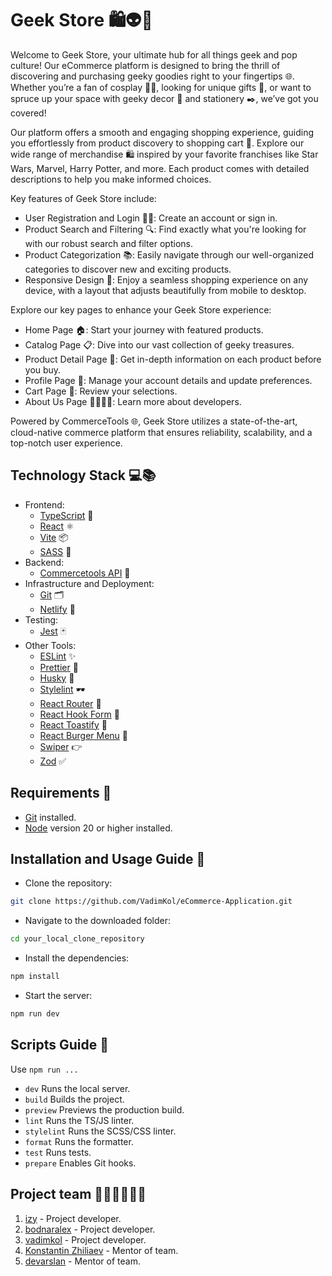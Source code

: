 # Geek Store 🛍️👽🎃

Welcome to Geek Store, your ultimate hub for all things geek and pop culture! Our eCommerce platform is designed to bring the thrill of discovering and purchasing geeky goodies right to your fingertips 🌐. Whether you’re a fan of cosplay 🦸‍♂️, looking for unique gifts 🎁, or want to spruce up your space with geeky decor 🌟 and stationery ✒️, we’ve got you covered!

Our platform offers a smooth and engaging shopping experience, guiding you effortlessly from product discovery to shopping cart 🛒. Explore our wide range of merchandise 🛍️ inspired by your favorite franchises like Star Wars, Marvel, Harry Potter, and more. Each product comes with detailed descriptions to help you make informed choices.

Key features of Geek Store include:

- User Registration and Login 📝🔐: Create an account or sign in.
- Product Search and Filtering 🔍: Find exactly what you're looking for with our robust search and filter options.
- Product Categorization 📚: Easily navigate through our well-organized categories to discover new and exciting products.
- Responsive Design 📲: Enjoy a seamless shopping experience on any device, with a layout that adjusts beautifully from mobile to desktop.

Explore our key pages to enhance your Geek Store experience:

- Home Page 🏠: Start your journey with featured products.
- Catalog Page 📋: Dive into our vast collection of geeky treasures.
- Product Detail Page 🔎: Get in-depth information on each product before you buy.
- Profile Page 👤: Manage your account details and update preferences.
- Cart Page 🛒: Review your selections.
- About Us Page 🙋‍♂️🙋‍♀️: Learn more about developers.

Powered by CommerceTools 🌐, Geek Store utilizes a state-of-the-art, cloud-native commerce platform that ensures reliability, scalability, and a top-notch user experience.

## Technology Stack 💻📚

- Frontend:
  - [TypeScript](https://www.typescriptlang.org/) 🚀
  - [React](https://react.dev/) ⚛️
  - [Vite](https://vitejs.dev/) 📦
  - [SASS](https://sass-lang.com/) 🎨
- Backend:
  - [Commercetools API](https://docs.commercetools.com/api/) 🔮
- Infrastructure and Deployment:
  - [Git](https://git-scm.com/) 🗂️
  - [Netlify](https://www.netlify.com/) 🐙
- Testing:
  - [Jest](https://jestjs.io/) 🃏
- Other Tools:
  - [ESLint](https://eslint.org/) ✨
  - [Prettier](https://prettier.io/) 🎩
  - [Husky](https://typicode.github.io/husky/) 🐶
  - [Stylelint](https://stylelint.io/) 🕶
  - [React Router](https://reactrouter.com/) 📡
  - [React Hook Form](https://www.react-hook-form.com/) 📄
  - [React Toastify](https://fkhadra.github.io/react-toastify) 🍞
  - [React Burger Menu](https://negomi.github.io/react-burger-menu/) 🍔
  - [Swiper](https://swiperjs.com/) 👉
  - [Zod](https://zod.dev/) ✅


 ## Requirements 📜

- [Git](https://git-scm.com/) installed.
- [Node](https://nodejs.org/) version 20 or higher installed.

## Installation and Usage Guide 🔄
 - Clone the repository:
```bash
git clone https://github.com/VadimKol/eCommerce-Application.git
```
 - Navigate to the downloaded folder:
```bash
cd your_local_clone_repository
```
 - Install the dependencies:
```bash
npm install
```
 - Start the server:
```bash
npm run dev
```

## Scripts Guide 🧾
Use `npm run ...`
 - `dev` Runs the local server.
 - `build` Builds the project.
 - `preview` Previews the production build.
 - `lint` Runs the TS/JS linter.
 - `stylelint` Runs the SCSS/CSS linter.
 - `format` Runs the formatter.
 - `test` Runs tests.
 - `prepare` Enables Git hooks.

## Project team 👨‍💻👩‍💻👨‍💻

1. [izy](https://github.com/izy-code) - Project developer.
2. [bodnaralex](https://github.com/BodnarAlex) - Project developer.
3. [vadimkol](https://github.com/VadimKol) - Project developer.
4. [Konstantin Zhiliaev](https://github.com/926227) - Mentor of team.
5. [devarslan](https://github.com/devarslan) - Mentor of team.